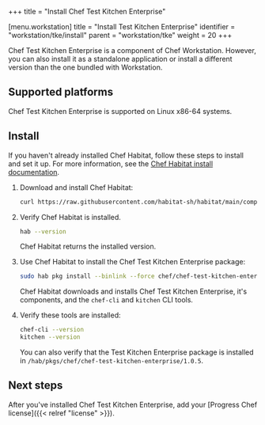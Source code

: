 +++
title = "Install Chef Test Kitchen Enterprise"

[menu.workstation]
title = "Install Test Kitchen Enterprise"
identifier = "workstation/tke/install"
parent = "workstation/tke"
weight = 20
+++

Chef Test Kitchen Enterprise is a component of Chef Workstation.
However, you can also install it as a standalone application or install a different version than the one bundled with Workstation.

## Supported platforms

Chef Test Kitchen Enterprise is supported on Linux x86-64 systems.

## Install

If you haven't already installed Chef Habitat, follow these steps to install and set it up.
For more information, see the [Chef Habitat install documentation](https://docs.chef.io/habitat/install_habitat/).

1. Download and install Chef Habitat:

    ```sh
    curl https://raw.githubusercontent.com/habitat-sh/habitat/main/components/hab/install.sh | sudo bash -s -- -c stable
    ```

1. Verify Chef Habitat is installed.

    ```sh
    hab --version
    ```

    Chef Habitat returns the installed version.

1. Use Chef Habitat to install the Chef Test Kitchen Enterprise package:

    ```sh
    sudo hab pkg install --binlink --force chef/chef-test-kitchen-enterprise --channel unstable
    ```

    Chef Habitat downloads and installs Chef Test Kitchen Enterprise, it's components, and the `chef-cli` and `kitchen` CLI tools.

1. Verify these tools are installed:

    ```sh
    chef-cli --version
    kitchen --version
    ```

    You can also verify that the Test Kitchen Enterprise package is installed in `/hab/pkgs/chef/chef-test-kitchen-enterprise/1.0.5`.

## Next steps

After you've installed Chef Test Kitchen Enterprise, add your [Progress Chef license]({{< relref "license" >}}).
